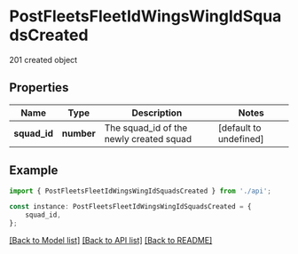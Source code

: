 # PostFleetsFleetIdWingsWingIdSquadsCreated

201 created object

## Properties

Name | Type | Description | Notes
------------ | ------------- | ------------- | -------------
**squad_id** | **number** | The squad_id of the newly created squad | [default to undefined]

## Example

```typescript
import { PostFleetsFleetIdWingsWingIdSquadsCreated } from './api';

const instance: PostFleetsFleetIdWingsWingIdSquadsCreated = {
    squad_id,
};
```

[[Back to Model list]](../README.md#documentation-for-models) [[Back to API list]](../README.md#documentation-for-api-endpoints) [[Back to README]](../README.md)
